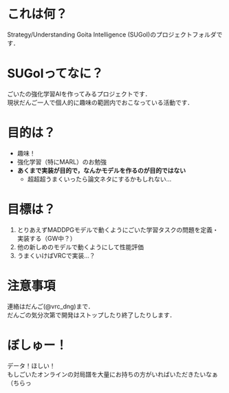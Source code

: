 # これは何？
Strategy/Understanding Goita Intelligence (SUGoI)のプロジェクトフォルダです．

# SUGoIってなに？
ごいたの強化学習AIを作ってみるプロジェクトです．<br>
現状だんご一人で個人的に趣味の範囲内でおこなっている活動です．

# 目的は？
- 趣味！
- 強化学習（特にMARL）のお勉強
- **あくまで実装が目的で，なんかモデルを作るのが目的ではない**
  - 超超超うまくいったら論文ネタにするかもしれない…

# 目標は？
1. とりあえずMADDPGモデルで動くようにごいた学習タスクの問題を定義・実装する（GW中？）
2. 他の新しめのモデルで動くようにして性能評価
3. うまくいけばVRCで実装…？

# 注意事項
連絡はだんご(@vrc_dng)まで．<br>
だんごの気分次第で開発はストップしたり終了したりします．

# ぼしゅー！
データ！ほしい！<br>
もしごいたオンラインの対局譜を大量にお持ちの方がいればいただきたいなぁ（ちらっ